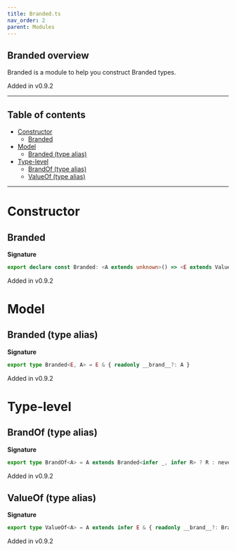 ```yaml
---
title: Branded.ts
nav_order: 2
parent: Modules
---
```


## Branded overview

Branded is a module to help you construct Branded types.

Added in v0.9.2

---

<h2 class="text-delta">Table of contents</h2>

- [Constructor](#constructor)
  - [Branded](#branded)
- [Model](#model)
  - [Branded (type alias)](#branded-type-alias)
- [Type-level](#type-level)
  - [BrandOf (type alias)](#brandof-type-alias)
  - [ValueOf (type alias)](#valueof-type-alias)

---

# Constructor

## Branded

**Signature**

```ts
export declare const Branded: <A extends unknown>() => <E extends ValueOf<A>>(e: E) => Branded<E, BrandOf<A>>
```

Added in v0.9.2

# Model

## Branded (type alias)

**Signature**

```ts
export type Branded<E, A> = E & { readonly __brand__?: A }
```

Added in v0.9.2

# Type-level

## BrandOf (type alias)

**Signature**

```ts
export type BrandOf<A> = A extends Branded<infer _, infer R> ? R : never
```

Added in v0.9.2

## ValueOf (type alias)

**Signature**

```ts
export type ValueOf<A> = A extends infer E & { readonly __brand__?: BrandOf<A> } ? E : never
```

Added in v0.9.2
